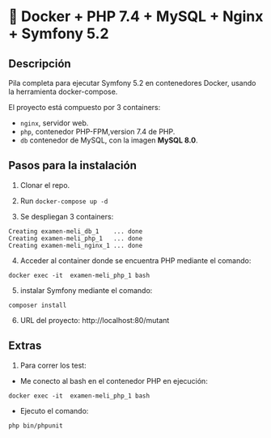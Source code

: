 # 🐳 Docker + PHP 7.4 + MySQL + Nginx + Symfony 5.2 

## Descripción

Pila completa para ejecutar Symfony 5.2 en contenedores Docker, usando la herramienta docker-compose.

El proyecto está compuesto por 3 containers:

- `nginx`, servidor web.
- `php`, contenedor PHP-FPM,version 7.4 de PHP.
- `db` contenedor de MySQL, con la imagen **MySQL 8.0**.

## Pasos para la instalación

1. Clonar el repo.

2. Run `docker-compose up -d`

3. Se despliegan 3 containers: 

```
Creating examen-meli_db_1    ... done
Creating examen-meli_php_1   ... done
Creating examen-meli_nginx_1 ... done
```
4. Acceder al container donde se encuentra PHP mediante el comando: 

```
docker exec -it  examen-meli_php_1 bash
```

5.  instalar Symfony mediante el comando: 
```
composer install 
```

6. URL del proyecto: http://localhost:80/mutant

## Extras

1. Para correr los test:
- Me conecto al bash en el contenedor PHP en ejecución:
```
docker exec -it  examen-meli_php_1 bash
```
- Ejecuto el comando:

```
php bin/phpunit
```